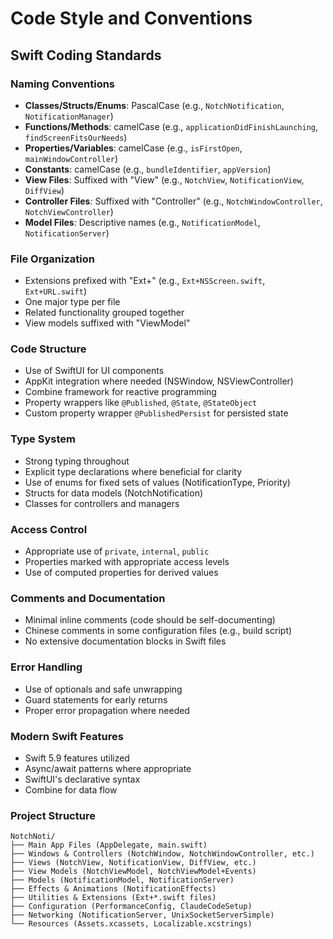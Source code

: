 # Code Style and Conventions

## Swift Coding Standards

### Naming Conventions
- **Classes/Structs/Enums**: PascalCase (e.g., `NotchNotification`, `NotificationManager`)
- **Functions/Methods**: camelCase (e.g., `applicationDidFinishLaunching`, `findScreenFitsOurNeeds`)
- **Properties/Variables**: camelCase (e.g., `isFirstOpen`, `mainWindowController`)
- **Constants**: camelCase (e.g., `bundleIdentifier`, `appVersion`)
- **View Files**: Suffixed with "View" (e.g., `NotchView`, `NotificationView`, `DiffView`)
- **Controller Files**: Suffixed with "Controller" (e.g., `NotchWindowController`, `NotchViewController`)
- **Model Files**: Descriptive names (e.g., `NotificationModel`, `NotificationServer`)

### File Organization
- Extensions prefixed with "Ext+" (e.g., `Ext+NSScreen.swift`, `Ext+URL.swift`)
- One major type per file
- Related functionality grouped together
- View models suffixed with "ViewModel"

### Code Structure
- Use of SwiftUI for UI components
- AppKit integration where needed (NSWindow, NSViewController)
- Combine framework for reactive programming
- Property wrappers like `@Published`, `@State`, `@StateObject`
- Custom property wrapper `@PublishedPersist` for persisted state

### Type System
- Strong typing throughout
- Explicit type declarations where beneficial for clarity
- Use of enums for fixed sets of values (NotificationType, Priority)
- Structs for data models (NotchNotification)
- Classes for controllers and managers

### Access Control
- Appropriate use of `private`, `internal`, `public`
- Properties marked with appropriate access levels
- Use of computed properties for derived values

### Comments and Documentation
- Minimal inline comments (code should be self-documenting)
- Chinese comments in some configuration files (e.g., build script)
- No extensive documentation blocks in Swift files

### Error Handling
- Use of optionals and safe unwrapping
- Guard statements for early returns
- Proper error propagation where needed

### Modern Swift Features
- Swift 5.9 features utilized
- Async/await patterns where appropriate
- SwiftUI's declarative syntax
- Combine for data flow

### Project Structure
```
NotchNoti/
├── Main App Files (AppDelegate, main.swift)
├── Windows & Controllers (NotchWindow, NotchWindowController, etc.)
├── Views (NotchView, NotificationView, DiffView, etc.)
├── View Models (NotchViewModel, NotchViewModel+Events)
├── Models (NotificationModel, NotificationServer)
├── Effects & Animations (NotificationEffects)
├── Utilities & Extensions (Ext+*.swift files)
├── Configuration (PerformanceConfig, ClaudeCodeSetup)
├── Networking (NotificationServer, UnixSocketServerSimple)
└── Resources (Assets.xcassets, Localizable.xcstrings)